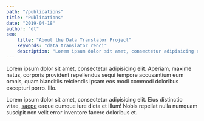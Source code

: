 ```yaml
---
path: "/publications"
title: "Publications"
date: "2019-04-18"
author: "dt"
seo:
    title: "About the Data Translator Project"
    keywords: "data translator renci"
    description: "Lorem ipsum dolor sit amet, consectetur adipisicing elit. Veritatis, porro!"
---
```


Lorem ipsum dolor sit amet, consectetur adipisicing elit. Aperiam, maxime natus, corporis provident repellendus sequi tempore accusantium eum omnis, quam blanditiis reiciendis ipsam eos modi commodi doloribus excepturi porro. Illo.

Lorem ipsum dolor sit amet, consectetur adipisicing elit. Eius distinctio vitae, [saepe](http://example.net/) eaque cumque iure dicta et illum! Nobis repellat nulla numquam suscipit non velit error inventore facere doloribus et.